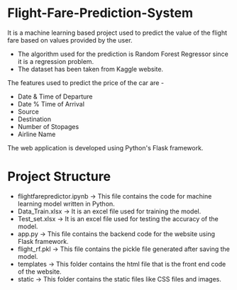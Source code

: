 # Flight-Fare-Prediction-System
It is a machine learning based project used to predict the value of the flight fare based on values provided by the user.
- The algorithm used for the prediction is Random Forest Regressor since it is a regression problem.
- The dataset has been taken from Kaggle website.

The features used to predict the price of the car are -
- Date & Time of Departure
- Date % Time of Arrival
- Source
- Destination
- Number of Stopages
- Airline Name

The web application is developed using Python's Flask framework.

# Project Structure
- flightfarepredictor.ipynb -> This file contains the code for machine learning model written in Python.
- Data_Train.xlsx -> It is an excel file used for training the model.
- Test_set.xlsx -> It is an excel file used for testing the accuracy of the model.
- app.py -> This file contains the backend code for the website using Flask framework.
- flight_rf.pkl -> This file contains the pickle file generated after saving the model.
- templates -> This folder contains the html file that is the front end code of the website.
- static -> This folder contains the static files like CSS files and images.

